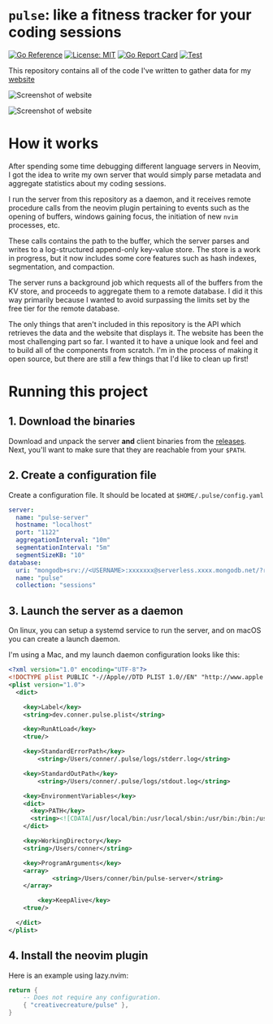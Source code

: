 # `pulse`: like a fitness tracker for your coding sessions

[![Go Reference](https://pkg.go.dev/badge/github.com/creativecreature/pulse.svg)](https://pkg.go.dev/github.com/creativecreature/pulse)
[![License: MIT](https://img.shields.io/badge/License-MIT-yellow.svg)](https://github.com/creativecreature/pulse/blob/master/LICENSE)
[![Go Report Card](https://goreportcard.com/badge/github.com/creativecreature/pulse)](https://goreportcard.com/report/github.com/creativecreature/pulse)
[![Test](https://github.com/creativecreature/pulse/actions/workflows/main.yml/badge.svg?branch=main)](https://github.com/creativecreature/pulse/actions/workflows/main.yml)

This repository contains all of the code I've written to gather data for my
[website][1]

![Screenshot of website][2]

![Screenshot of website][3]

# How it works

After spending some time debugging different language servers in Neovim, I got
the idea to write my own server that would simply parse metadata and aggregate
statistics about my coding sessions.

I run the server from this repository as a daemon, and it receives remote
procedure calls from the neovim plugin pertaining to events such as the opening
of buffers, windows gaining focus, the initiation of new `nvim` processes, etc.

These calls contains the path to the buffer, which the server parses and writes
to a log-structured append-only key-value store. The store is a work in
progress, but it now includes some core features such as hash indexes,
segmentation, and compaction.

The server runs a background job which requests all of the buffers from the KV
store, and proceeds to aggregate them to a remote database. I did it this way
primarily because I wanted to avoid surpassing the limits set by the free tier
for the remote database.

The only things that aren't included in this repository is the API which
retrieves the data and the website that displays it. The website has been the
most challenging part so far. I wanted it to have a unique look and feel and to
build all of the components from scratch. I'm in the process of making it open
source, but there are still a few things that I'd like to clean up first!

# Running this project

## 1. Download the binaries
Download and unpack the server **and** client binaries from the [releases](https://github.com/creativecreature/sturdyc/releases).
Next, you'll want to make sure that they are reachable from your `$PATH`.

## 2. Create a configuration file
Create a configuration file. It should be located at `$HOME/.pulse/config.yaml`

```yml
server:
  name: "pulse-server"
  hostname: "localhost"
  port: "1122"
  aggregationInterval: "10m"
  segmentationInterval: "5m"
  segmentSizeKB: "10"
database:
  uri: "mongodb+srv://<USERNAME>:xxxxxxx@serverless.xxxx.mongodb.net/?retryWrites=true"
  name: "pulse"
  collection: "sessions"
```

## 3. Launch the server as a daemon
On linux, you can setup a systemd service to run the server, and on macOS you
can create a launch daemon.

I'm using a Mac, and my launch daemon configuration looks like this:

```xml
<?xml version="1.0" encoding="UTF-8"?>
<!DOCTYPE plist PUBLIC "-//Apple//DTD PLIST 1.0//EN" "http://www.apple.com/DTDs/PropertyList-1.0.dtd">
<plist version="1.0">
  <dict>

    <key>Label</key>
    <string>dev.conner.pulse.plist</string>

    <key>RunAtLoad</key>
    <true/>

    <key>StandardErrorPath</key>
		<string>/Users/conner/.pulse/logs/stderr.log</string>

    <key>StandardOutPath</key>
		<string>/Users/conner/.pulse/logs/stdout.log</string>

    <key>EnvironmentVariables</key>
    <dict>
      <key>PATH</key>
      <string><![CDATA[/usr/local/bin:/usr/local/sbin:/usr/bin:/bin:/usr/sbin:/sbin]]></string>
    </dict>

    <key>WorkingDirectory</key>
    <string>/Users/conner</string>

    <key>ProgramArguments</key>
    <array>
			<string>/Users/conner/bin/pulse-server</string>
    </array>

		<key>KeepAlive</key>
    <true/>

  </dict>
</plist>
```

## 4. Install the neovim plugin
Here is an example using lazy.nvim:

```lua
return {
	-- Does not require any configuration.
	{ "creativecreature/pulse" },
}
```

[1]: https://conner.dev
[2]: ./screenshots/website1.png
[3]: ./screenshots/website2.png
